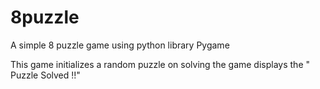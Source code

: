 # 8puzzle

A simple 8 puzzle game using python library Pygame

This game initializes a random puzzle on solving the game displays the " Puzzle Solved !!"
